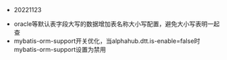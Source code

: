 * 20221123

- oracle等默认表字段大写的数据增加表名称大小写配置，避免大小写表明一起查
- mybatis-orm-support开关优化，当alphahub.dtt.is-enable=false时mybatis-orm-support设置为禁用
